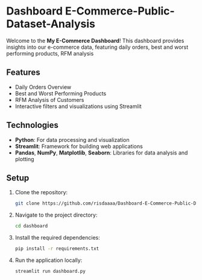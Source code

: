 # Dashboard E-Commerce-Public-Dataset-Analysis

Welcome to the **My E-Commerce Dashboard**! This dashboard provides insights into our e-commerce data, featuring daily orders, best and worst performing products, RFM analysis

## Features

- Daily Orders Overview
- Best and Worst Performing Products
- RFM Analysis of Customers
- Interactive filters and visualizations using Streamlit


## Technologies

- **Python**: For data processing and visualization
- **Streamlit**: Framework for building web applications
- **Pandas**, **NumPy**, **Matplotlib**, **Seaborn**: Libraries for data analysis and plotting

## Setup

1. Clone the repository:
    ```bash
    git clone https://github.com/risdaaaa/Dashboard-E-Commerce-Public-Dataset-Analysis.git
    ```

2. Navigate to the project directory:
    ```bash
    cd dashboard
    ```

3. Install the required dependencies:
    ```bash
    pip install -r requirements.txt
    ```

4. Run the application locally:
    ```bash
    streamlit run dashboard.py
    ```
```
